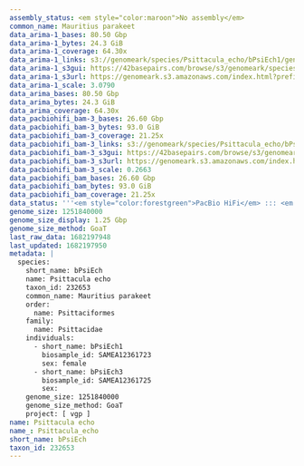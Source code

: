 ```yaml
---
assembly_status: <em style="color:maroon">No assembly</em>
common_name: Mauritius parakeet
data_arima-1_bases: 80.50 Gbp
data_arima-1_bytes: 24.3 GiB
data_arima-1_coverage: 64.30x
data_arima-1_links: s3://genomeark/species/Psittacula_echo/bPsiEch1/genomic_data/arima/<br>
data_arima-1_s3gui: https://42basepairs.com/browse/s3/genomeark/species/Psittacula_echo/bPsiEch1/genomic_data/arima/
data_arima-1_s3url: https://genomeark.s3.amazonaws.com/index.html?prefix=species/Psittacula_echo/bPsiEch1/genomic_data/arima/
data_arima-1_scale: 3.0790
data_arima_bases: 80.50 Gbp
data_arima_bytes: 24.3 GiB
data_arima_coverage: 64.30x
data_pacbiohifi_bam-3_bases: 26.60 Gbp
data_pacbiohifi_bam-3_bytes: 93.0 GiB
data_pacbiohifi_bam-3_coverage: 21.25x
data_pacbiohifi_bam-3_links: s3://genomeark/species/Psittacula_echo/bPsiEch3/genomic_data/pacbio_hifi/<br>
data_pacbiohifi_bam-3_s3gui: https://42basepairs.com/browse/s3/genomeark/species/Psittacula_echo/bPsiEch3/genomic_data/pacbio_hifi/
data_pacbiohifi_bam-3_s3url: https://genomeark.s3.amazonaws.com/index.html?prefix=species/Psittacula_echo/bPsiEch3/genomic_data/pacbio_hifi/
data_pacbiohifi_bam-3_scale: 0.2663
data_pacbiohifi_bam_bases: 26.60 Gbp
data_pacbiohifi_bam_bytes: 93.0 GiB
data_pacbiohifi_bam_coverage: 21.25x
data_status: '''<em style="color:forestgreen">PacBio HiFi</em> ::: <em style="color:forestgreen">Arima</em>'''
genome_size: 1251840000
genome_size_display: 1.25 Gbp
genome_size_method: GoaT
last_raw_data: 1682197948
last_updated: 1682197950
metadata: |
  species:
    short_name: bPsiEch
    name: Psittacula echo
    taxon_id: 232653
    common_name: Mauritius parakeet
    order:
      name: Psittaciformes
    family:
      name: Psittacidae
    individuals:
      - short_name: bPsiEch1
        biosample_id: SAMEA12361723
        sex: female
      - short_name: bPsiEch3
        biosample_id: SAMEA12361725
        sex:
    genome_size: 1251840000
    genome_size_method: GoaT
    project: [ vgp ]
name: Psittacula echo
name_: Psittacula_echo
short_name: bPsiEch
taxon_id: 232653
---
```

